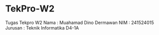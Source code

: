 # TekPro-W2
Tugas Tekpro W2
Nama : Muahamad Dino Dermawan
NIM : 241524015
Jurusan : Teknik Informatika D4-1A
